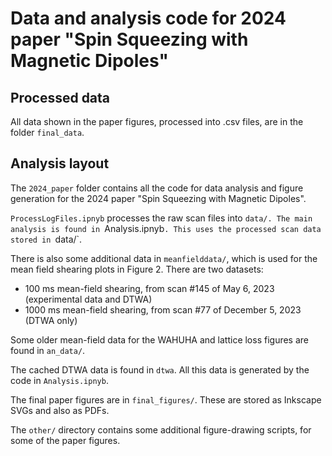 # Data and analysis code for 2024 paper "Spin Squeezing with Magnetic Dipoles"

## Processed data

All data shown in the paper figures, processed into .csv files, are in the folder `final_data`.

## Analysis layout

The `2024_paper` folder contains all the code for data analysis and figure generation for the 2024 paper "Spin Squeezing with Magnetic Dipoles".

`ProcessLogFiles.ipnyb` processes the raw scan files into `data/.
The main analysis is found in `Analysis.ipnyb`. This uses the processed scan data stored in `data/`.

There is also some additional data in `meanfielddata/`, which is used for the mean field shearing plots in Figure 2. There are two datasets:
- 100 ms mean-field shearing, from scan #145 of May 6, 2023 (experimental data and DTWA)
- 1000 ms mean-field shearing, from scan #77 of December 5, 2023 (DTWA only)

Some older mean-field data for the WAHUHA and lattice loss figures are found in `an_data/`.

The cached DTWA data is found in `dtwa`. All this data is generated by the code in `Analysis.ipnyb`.

The final paper figures are in `final_figures/`. These are stored as Inkscape SVGs and also as PDFs.

The `other/` directory contains some additional figure-drawing scripts, for some of the paper figures.

